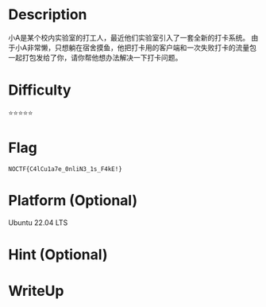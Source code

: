 # Description
小A是某个校内实验室的打工人，最近他们实验室引入了一套全新的打卡系统。
由于小A非常懒，只想躺在宿舍摸鱼，他把打卡用的客户端和一次失败打卡的流量包一起打包发给了你，请你帮他想办法解决一下打卡问题。

# Difficulty
:star::star::star::star::star:

# Flag
`NOCTF{C4lCu1a7e_0nliN3_1s_F4kE!}`

# Platform (Optional)
Ubuntu 22.04 LTS

# Hint (Optional)

# WriteUp

```